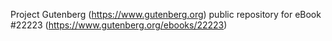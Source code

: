 Project Gutenberg (https://www.gutenberg.org) public repository for eBook #22223 (https://www.gutenberg.org/ebooks/22223)
